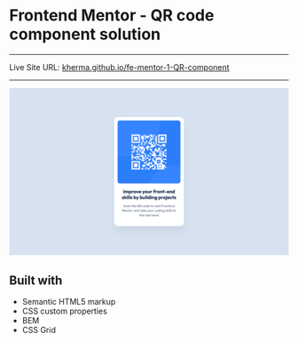 # Frontend Mentor - QR code component solution

---

Live Site URL: [kherma.github.io/fe-mentor-1-QR-component](https://kherma.github.io/fe-mentor-1-QR-component/)

---

![QR Code component project preview](./design/project-preview.png)

## Built with

- Semantic HTML5 markup
- CSS custom properties
- BEM
- CSS Grid
